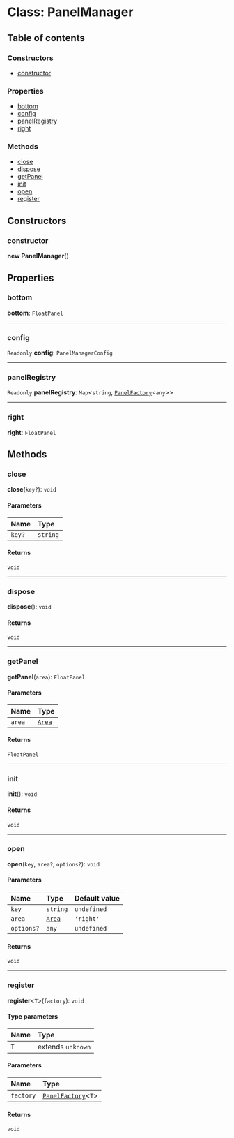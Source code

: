 # Class: PanelManager

## Table of contents

### Constructors

* [constructor](/auto-docs/panel-manager-plugin/classes/PanelManager.md#constructor)

### Properties

* [bottom](/auto-docs/panel-manager-plugin/classes/PanelManager.md#bottom)
* [config](/auto-docs/panel-manager-plugin/classes/PanelManager.md#config)
* [panelRegistry](/auto-docs/panel-manager-plugin/classes/PanelManager.md#panelregistry)
* [right](/auto-docs/panel-manager-plugin/classes/PanelManager.md#right)

### Methods

* [close](/auto-docs/panel-manager-plugin/classes/PanelManager.md#close)
* [dispose](/auto-docs/panel-manager-plugin/classes/PanelManager.md#dispose)
* [getPanel](/auto-docs/panel-manager-plugin/classes/PanelManager.md#getpanel)
* [init](/auto-docs/panel-manager-plugin/classes/PanelManager.md#init)
* [open](/auto-docs/panel-manager-plugin/classes/PanelManager.md#open)
* [register](/auto-docs/panel-manager-plugin/classes/PanelManager.md#register)

## Constructors

### constructor

**new PanelManager**()

## Properties

### bottom

**bottom**: `FloatPanel`

***

### config

`Readonly` **config**: `PanelManagerConfig`

***

### panelRegistry

`Readonly` **panelRegistry**: `Map`<`string`, [`PanelFactory`](/auto-docs/panel-manager-plugin/interfaces/PanelFactory.md)<`any`>>

***

### right

**right**: `FloatPanel`

## Methods

### close

**close**(`key?`): `void`

#### Parameters

| Name | Type |
| :------ | :------ |
| `key?` | `string` |

#### Returns

`void`

***

### dispose

**dispose**(): `void`

#### Returns

`void`

***

### getPanel

**getPanel**(`area`): `FloatPanel`

#### Parameters

| Name | Type |
| :------ | :------ |
| `area` | [`Area`](/auto-docs/panel-manager-plugin/types/Area.md) |

#### Returns

`FloatPanel`

***

### init

**init**(): `void`

#### Returns

`void`

***

### open

**open**(`key`, `area?`, `options?`): `void`

#### Parameters

| Name | Type | Default value |
| :------ | :------ | :------ |
| `key` | `string` | `undefined` |
| `area` | [`Area`](/auto-docs/panel-manager-plugin/types/Area.md) | `'right'` |
| `options?` | `any` | `undefined` |

#### Returns

`void`

***

### register

**register**<`T`>(`factory`): `void`

#### Type parameters

| Name | Type |
| :------ | :------ |
| `T` | extends `unknown` |

#### Parameters

| Name | Type |
| :------ | :------ |
| `factory` | [`PanelFactory`](/auto-docs/panel-manager-plugin/interfaces/PanelFactory.md)<`T`> |

#### Returns

`void`

